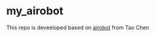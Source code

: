 # my_airobot
This repo is deveeloped based on [airobot](https://github.com/Improbable-AI/airobot/tree/master) from Tao Chen


